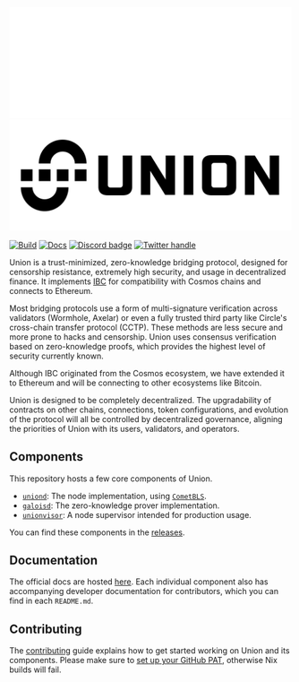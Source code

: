![Union Logo](./.github/images/union-logo-white.svg#gh-dark-mode-only)
![Union Logo](./.github/images/union-logo-black.svg#gh-light-mode-only)

[![Build](https://github.com/unionlabs/union/actions/workflows/build.yml/badge.svg)](https://github.com/unionlabs/union/actions/workflows/build.yml)
[![Docs](https://img.shields.io/badge/docs-main-blue)][docs]
[![Discord badge][]](https://discord.union.build)
[![Twitter handle][]][Twitter badge]

Union is a trust-minimized, zero-knowledge bridging protocol, designed for censorship resistance, extremely high security, and usage in decentralized finance. It implements [IBC] for compatibility with Cosmos chains and connects to Ethereum.

Most bridging protocols use a form of multi-signature verification across validators (Wormhole, Axelar) or even a fully trusted third party like Circle's cross-chain transfer protocol (CCTP). These methods are less secure and more prone to hacks and censorship. Union uses consensus verification based on zero-knowledge proofs, which provides the highest level of security currently known.

Although IBC originated from the Cosmos ecosystem, we have extended it to Ethereum and will be connecting to other ecosystems like Bitcoin.

Union is designed to be completely decentralized. The upgradability of contracts on other chains, connections, token configurations, and evolution of the protocol will all be controlled by decentralized governance, aligning the priorities of Union with its users, validators, and operators.

## Components

This repository hosts a few core components of Union.

- [`uniond`](./uniond): The node implementation, using [`CometBLS`](https://github.com/unionlabs/cometbls).
- [`galoisd`](./galoisd/): The zero-knowledge prover implementation.
- [`unionvisor`](./unionvisor): A node supervisor intended for production usage.

You can find these components in the [releases](https://github.com/unionlabs/union/releases).

## Documentation

The official docs are hosted [here][docs]. Each individual component also has accompanying developer documentation for contributors, which you can find in each `README.md`.

## Contributing

The [contributing](./CONTRIBUTING.md) guide explains how to get started working on Union and its components.
Please make sure to [set up your GitHub PAT](<https://github.com/unionlabs/union/wiki/Personal-Access-Token-(PAT)-Setup>), otherwise Nix builds will fail.

[docs]: https://docs.union.build "Official Union Docs"
[IBC]: https://github.com/cosmos/ibc "cosmos/ibc"
[Discord badge]: https://img.shields.io/discord/1158939416870522930?logo=discord
[Twitter handle]: https://img.shields.io/twitter/follow/union_build.svg?style=social&label=Follow
[Twitter badge]: https://twitter.com/intent/follow?screen_name=union_build
